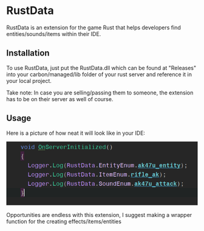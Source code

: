 ﻿# RustData 

RustData is an extension for the game Rust that helps developers find entities/sounds/items within their IDE.

## Installation

To use RustData, just put the RustData.dll which can be found at "Releases" into your carbon/managed/lib folder of your rust server and reference it in your local project.

Take note: In case you are selling/passing them to someone, the extension has to be on their server as well of course.

## Usage

Here is a picture of how neat it will look like in your IDE:

![img.png](img.png)

Opportunities are endless with this extension, I suggest making a wrapper function for the creating effects/items/entities